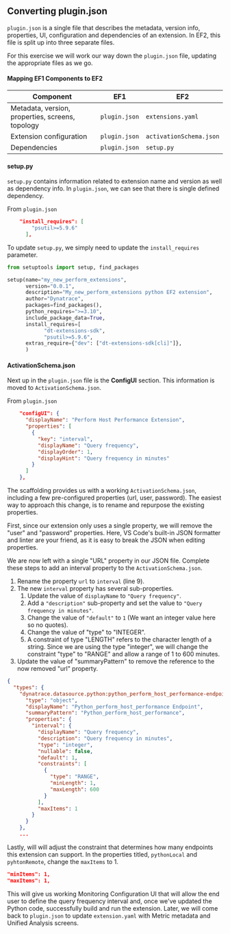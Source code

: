 ## Converting plugin.json

`plugin.json` is a single file that describes the metadata, version info, properties, UI, configuration and dependencies of an extension. In EF2, this file is split up into three separate files. 

For this exercise we will work our way down the `plugin.json` file, updating the appropriate files as we go.

#### Mapping EF1 Components to EF2 

| Component                                        | EF1               | EF2                     |
| ------------------------------------------------ | ----------------- | ----------------------- |
| Metadata, version, properties, screens, topology | `plugin.json`     | `extensions.yaml`       |
| Extension configuration                          | `plugin.json`     | `activationSchema.json` |
| Dependencies                                     | `plugin.json`     | `setup.py`              |

#### setup.py

`setup.py` contains information related to extension name and version as well as dependency info. In `plugin.json`, we can see that there is single defined dependency.

From `plugin.json`

```json
    "install_requires": [
        "psutil>=5.9.6"
      ],
```

To update `setup.py`, we simply need to update the `install_requires` parameter.

```python
from setuptools import setup, find_packages

setup(name="my_new_perform_extensions",
      version="0.0.1",
      description="My_new_perform_extensions python EF2 extension",
      author="Dynatrace",
      packages=find_packages(),
      python_requires=">=3.10",
      include_package_data=True,
      install_requires=[
            "dt-extensions-sdk",
            "psutil>=5.9.6",
      extras_require={"dev": ["dt-extensions-sdk[cli]"]},
      )

```

#### ActivationSchema.json

Next up in the `plugin.json` file is the **ConfigUI** section. This information is moved to `ActivationSchema.json`.

From `plugin.json`

```json
    "configUI": {
      "displayName": "Perform Host Performance Extension",
      "properties": [
        {
          "key": "interval",
          "displayName": "Query frequency",
          "displayOrder": 1,
          "displayHint": "Query frequency in minutes"
        }
      ]
    },
```

The scaffolding provides us with a working `ActivationSchema.json`, including a few pre-configured properties (url, user, password). The easiest way to approach this change, is to rename and repurpose the existing properties.

First, since our extension only uses a single property, we will remove the "user" and "password" properties. Here, VS Code's built-in JSON formatter and linter are your friend, as it is easy to break the JSON when editing properties. 

We are now left with a single "URL" property in our JSON file. Complete these steps to add an interval property to the `ActivationSchema.json`. 

1. Rename the property `url` to `interval` (line 9).
2. The new `interval` property has several sub-properties.
   1. Update the value of `displayName` to `"Query frequency"`.
   2. Add a `"description"` sub-property and set the value to `"Query frequency in minutes"`.
   3. Change the value of `"default"` to `1` (We want an integer value here so no quotes).
   4. Change the value of "type" to "INTEGER".
   5. A constraint of type "LENGTH" refers to the character length of a string. Since we are using the type "integer", we will change the constraint "type" to "RANGE" and allow a range of 1 to 600 minutes.
3. Update the value of "summaryPattern" to remove the reference to the now removed "url" property.

```json
{
  "types": {
    "dynatrace.datasource.python:python_perform_host_performance-endpoint": {
      "type": "object",
      "displayName": "Python_perform_host_performance Endpoint",
      "summaryPattern": "Python_perform_host_performance",
      "properties": {
        "interval": {
          "displayName": "Query frequency",
          "description": "Query frequency in minutes",
          "type": "integer",
          "nullable": false,
          "default": 1,
          "constraints": [
            {
              "type": "RANGE",
              "minLength": 1,
              "maxLength": 600
            }
          ],
          "maxItems": 1
        }
      }
    },
    ...
```

Lastly, will will adjust the constraint that determines how many endpoints this extension can support. In the properties titled, `pythonLocal` and `pyhtonRemote`, change the `maxItems` to 1.

```json
"minItems": 1,
"maxItems": 1,
```

This will give us working Monitoring Configuration UI that will allow the end user to define the query frequency interval and, once we've updated the Python code, successfully build and run the extension. Later, we will come back to `plugin.json` to update `extension.yaml` with Metric metadata and Unified Analysis screens. 

